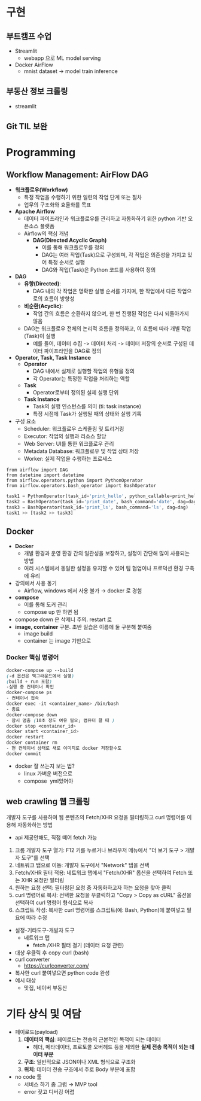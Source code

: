 # 구현
## 부트캠프 수업
- Streamlit
    - webapp 으로 ML model serving
- Docker AirFlow
    - mnist dataset → model train inference
## 부동산 정보 크롤링
- streamlit
## Git TIL 보완
# Programming
## Workflow Management: AirFlow DAG
- **워크플로우(Workflow)**
    - 특정 작업을 수행하기 위한 일련의 작업 단계 또는 절차
    - 업무의 구조화와 효율화를 목표
- **Apache Airflow**
    - 데이터 파이프라인과 워크플로우를 관리하고 자동화하기 위한 python 기반 오픈소스 플랫폼
    - Airflow의 핵심 개념
        - **DAG(Directed Acyclic Graph)**
            - 이를 통해 워크플로우를 정의
            - DAG는 여러 작업(Task)으로 구성되며, 각 작업은 의존성을 가지고 있어 특정 순서로 실행
            - DAG와 작업(Task)은 Python 코드를 사용하여 정의
- **DAG**
    - **유향(Directed)**:
        - DAG 내의 각 작업은 명확한 실행 순서를 가지며, 한 작업에서 다른 작업으로의 흐름이 방향성
    - **비순환(Acyclic)**:
        - 작업 간의 흐름은 순환하지 않으며, 한 번 진행된 작업은 다시 되돌아가지 않음
    - DAG는 워크플로우 전체의 논리적 흐름을 정의하고, 이 흐름에 따라 개별 작업(Task)이 실행
        - 예를 들어, 데이터 수집 -> 데이터 처리 -> 데이터 저장의 순서로 구성된 데이터 파이프라인을 DAG로 정의
- **Operator, Task, Task Instance**
    - **Operator**
        - DAG 내에서 실제로 실행할 작업의 유형을 정의
        - 각 Operator는 특정한 작업을 처리하는 역할
    - **Task**
        - Operator로부터 정의된 실제 실행 단위
    - **Task Instance**
        - Task의 실행 인스턴스를 의미 (ti: task instance)
        - 특정 시점에 Task가 실행될 때의 상태와 실행 기록
- 구성 요소
    - Scheduler: 워크플로우 스케줄링 및 트리거링
    - Executor: 작업의 실행과 리소스 할당
    - Web Server: UI를 통한 워크플로우 관리
    - Metadata Database: 워크플로우 및 작업 상태 저장
    - Worker: 실제 작업을 수행하는 프로세스
```
from airflow import DAG
from datetime import datetime
from airflow.operators.python import PythonOperator
from airflow.operators.bash_operator import BashOperator
```
```python
task1 = PythonOperator(task_id='print_hello', python_callable=print_hello, dag=dag)
task2 = BashOperator(task_id='print_date', bash_command='date', dag=dag)
task3 = BashOperator(task_id='print_ls', bash_command='ls', dag=dag)
task1 >> [task2 >> task3]
```
## Docker
- **Docker**
    - 개발 환경과 운영 환경 간의 일관성을 보장하고, 설정이 간단해 많이 사용되는 방법
    - 여러 시스템에서 동일한 설정을 유지할 수 있어 팀 협업이나 프로덕션 환경 구축에 유리
- 강의에서 사용 동기
    - Airflow, windows 에서 사용 불가 → docker 로 경험
- **compose**
    - 이를 통해 도커 관리
    - compose up 만 하면 됨
- compose down 은 삭제니 주의. restart 로
- **image, container** 구분. 초반 실습은 이름에 둘 구분해 붙여줌
    - image build
    - container 는 image 기반으로
### Docker 핵심 명령어
```css
docker-compose up --build
(-d 옵션은 백그라운드에서 실행)
(build + run 포함)
-실행 중 컨테이너 확인
docker-compose ps
- 컨테이너 접속
docker exec -it <container_name> /bin/bash
- 종료
docker-compose down
- 잠시 멈춤 (10초 정도 여유 필요; 컴퓨터 끌 때 )
docker stop <container_id>
docker start <container_id>
docker restart
docker container rm 
- 현 컨테이너 상태로 새로 이미지로 docker 저장할수도
docker commit
```
- docker 잘 쓰는지 보는 법?
    - linux 가벼운 버전으로
    - compose  yml있어야
## web crawling 웹 크롤링
개발자 도구를 사용하여 웹 콘텐츠의 Fetch/XHR 요청을 필터링하고 curl 명령어를 이용해 자동화하는 방법
- api 제공안해도, 직접 떼어 fetch 가능
1. 크롬 개발자 도구 열기: F12 키를 누르거나 브라우저 메뉴에서 "더 보기 도구 > 개발자 도구"를 선택
2. 네트워크 탭으로 이동: 개발자 도구에서 "Network" 탭을 선택
3. Fetch/XHR 필터 적용: 네트워크 탭에서 "Fetch/XHR" 옵션을 선택하여 Fetch 또는 XHR 요청만 필터링
4. 원하는 요청 선택: 필터링된 요청 중 자동화하고자 하는 요청을 찾아 클릭
5. curl 명령어로 복사: 선택한 요청을 우클릭하고 "Copy > Copy as cURL" 옵션을 선택하여 curl 명령어 형식으로 복사
6. 스크립트 작성: 복사한 curl 명령어를 스크립트(예: Bash, Python)에 붙여넣고 필요에 따라 수정
- 설정-기타도구-개발자 도구
    - 네트워크 탭
        - fetch /XHR 필터 걸기 (데이터 요청 관련)
- 대상 우클릭 후 copy curl (bash)
- curl converter
    - https://curlconverter.com/
- 복사한 curl 붙여넣으면 python code 완성
- 예시 대상
    - 맛집, 네이버 부동산
# 기타 상식 및 여담
- 페이로드(payload)
    1. **데이터의 핵심**: 페이로드는 전송의 근본적인 목적이 되는 데이터
        - 헤더, 메타데이터, 프로토콜 오버헤드 등을 제외한 **실제 전송 목적이 되는 데이터 부분**
    2. **구조**: 일반적으로 JSON이나 XML 형식으로 구조화
    3. **위치**: 데이터 전송 구조에서 주로 Body 부분에 포함
- no code 툴
    - 서비스 하기 좀 그럼 → MVP tool
    - error 잦고 디버깅 어렵